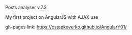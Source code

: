 Posts analyser v.7.3

My first project on AngularJS with AJAX use



gh-pages link: https://ostapkoverko.github.io/AngularY01/   